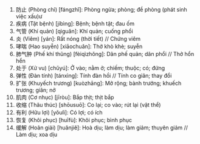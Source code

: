 1. 防止 (Phòng chỉ) [fángzhǐ]: Phòng ngừa; phòng; đề phòng (phát sinh việc xấu)ư
2. 疾病 (Tật bệnh) [jíbìng]: Bệnh; bệnh tật; đau ốm
3. 气管 (Khí quản) [qìguǎn]: Khí quản; cuống phổi
4. 炎 (Viêm) [yán]: Rất nóng (thời tiết) // Chứng viêm
5. 哮喘 (Hao suyễn)	[xiāochuǎn]: Thở khò khè; suyễn
6. 肺气肿 (Phế khí thũng) [fèiqìzhǒng]: Dãn phế quản; dãn phổi // Thở hổn hển
7. 处于 (Xử vu) [chǔyú]: Ở vào; nằm ở; chiếm; thuộc; có; đứng
8. 弹性 (Đàn tính) [tánxìng]: Tính đàn hồi // Tính co giãn; thay đổi
9. 扩张 (Khuyếch trương) [kuòzhāng]: Mở rộng; bành trướng; khuếch trương; giãn; nở
10. 肌肉 (Cơ nhục) [jīròu]: Bắp thịt; thịt bắp
11. 收缩 (Thâu thúc) [shōusuō]: Co lại; co vào; rút lại (vật thể)
12. 有利 (Hữu lợi) [yǒulì]: Có lợi; có ích
13. 恢复 (Khôi phục) [huīfù]: Khôi phục; bình phục
14. 缓解 (Hoãn giải) [huǎnjiě]: Hoà dịu; làm dịu; làm giảm; thuyên giảm // Làm dịu; xoa dịu